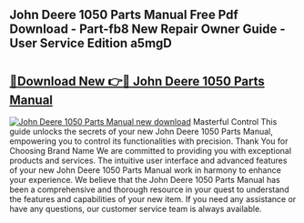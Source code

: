 ## John Deere 1050 Parts Manual Free Pdf Download - Part-fb8 New Repair Owner Guide - User Service Edition a5mgD

# <h2><a href="http://bc87375.oget.top/?id=John+Deere+1050+Parts+Manual">🔗Download New 👉🔴 John Deere 1050 Parts Manual</a></h2>

[![John Deere 1050 Parts Manual new download](https://i.imgur.com/5g1atiW.png)](http://bc87375.oget.top/?id=John+Deere+1050+Parts+Manual)
Masterful Control This guide unlocks the secrets of your new John Deere 1050 Parts Manual, empowering you to control its functionalities with precision. Thank You for Choosing Brand Name We are committed to providing you with exceptional products and services. The intuitive user interface and advanced features of your new John Deere 1050 Parts Manual work in harmony to enhance your experience. We believe that the John Deere 1050 Parts Manual has been a comprehensive and thorough resource in your quest to understand the features and capabilities of your new item. If you need any assistance or have any questions, our customer service team is always available.
